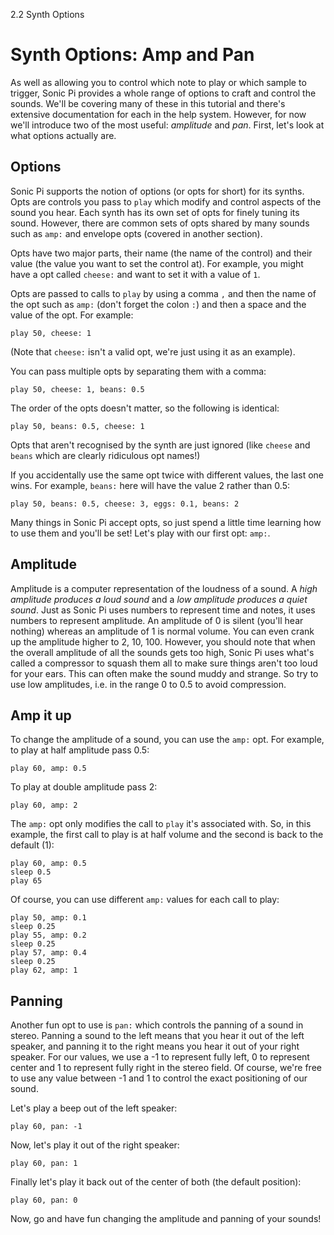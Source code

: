2.2 Synth Options

# Synth Options: Amp and Pan

As well as allowing you to control which note to play or which sample to
trigger, Sonic Pi provides a whole range of options to craft and
control the sounds. We'll be covering many of these in this tutorial and
there's extensive documentation for each in the help system. However,
for now we'll introduce two of the most useful: *amplitude* and *pan*.
First, let's look at what options actually are.


## Options

Sonic Pi supports the notion of options (or opts for short) for its
synths. Opts are controls you pass to `play` which modify and
control aspects of the sound you hear. Each synth has its own set of
opts for finely tuning its sound. However, there are common sets
of opts shared by many sounds such as `amp:` and envelope
opts (covered in another section).

Opts have two major parts, their name (the name of the control) and
their value (the value you want to set the control at). For example, you
might have a opt called `cheese:` and want to set it with a value
of `1`.

Opts are passed to calls to `play` by using a comma
`,` and then the name of the opt such as `amp:` (don't forget the
colon `:`) and then a space and the value of the opt. For example:

```
play 50, cheese: 1
```

(Note that `cheese:` isn't a valid opt, we're just using it as an example).

You can pass multiple opts by separating them with a comma:

```
play 50, cheese: 1, beans: 0.5
```

The order of the opts doesn't matter, so the following is identical:

```
play 50, beans: 0.5, cheese: 1
```

Opts that aren't recognised by the synth are just ignored (like
`cheese` and `beans` which are clearly ridiculous opt names!)

If you accidentally use the same opt twice with different values, the
last one wins. For example, `beans:` here will have the value 2 rather
than 0.5:

```
play 50, beans: 0.5, cheese: 3, eggs: 0.1, beans: 2
```

Many things in Sonic Pi accept opts, so just spend a little time
learning how to use them and you'll be set! Let's play with our first
opt: `amp:`.

## Amplitude

Amplitude is a computer representation of the loudness of a sound. A
*high amplitude produces a loud sound* and a *low amplitude produces a
quiet sound*. Just as Sonic Pi uses numbers to represent time and notes,
it uses numbers to represent amplitude. An amplitude of 0 is silent
(you'll hear nothing) whereas an amplitude of 1 is normal volume. You
can even crank up the amplitude higher to 2, 10, 100. However, you
should note that when the overall amplitude of all the sounds gets too
high, Sonic Pi uses what's called a compressor to squash them all to
make sure things aren't too loud for your ears. This can often make the
sound muddy and strange. So try to use low amplitudes, i.e. in the range
0 to 0.5 to avoid compression.


## Amp it up

To change the amplitude of a sound, you can use the `amp:`
opt. For example, to play at half amplitude pass 0.5:

```
play 60, amp: 0.5
```

To play at double amplitude pass 2:

```
play 60, amp: 2
```

The `amp:` opt only modifies the call to `play` it's associated
with. So, in this example, the first call to play is at half volume and
the second is back to the default (1):

```
play 60, amp: 0.5
sleep 0.5
play 65
```

Of course, you can use different `amp:` values for each call to play:

```
play 50, amp: 0.1
sleep 0.25
play 55, amp: 0.2
sleep 0.25
play 57, amp: 0.4
sleep 0.25
play 62, amp: 1
```

## Panning

Another fun opt to use is `pan:` which controls the panning of a
sound in stereo. Panning a sound to the left means that you hear it out
of the left speaker, and panning it to the right means you hear it out
of your right speaker. For our values, we use a -1 to represent fully
left, 0 to represent center and 1 to represent fully right in the stereo
field. Of course, we're free to use any value between -1 and 1 to
control the exact positioning of our sound.

Let's play a beep out of the left speaker:

```
play 60, pan: -1
```

Now, let's play it out of the right speaker:

```
play 60, pan: 1
```

Finally let's play it back out of the center of both (the default
position):

```
play 60, pan: 0
```

Now, go and have fun changing the amplitude and panning of your sounds!
